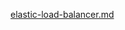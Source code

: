 [elastic-load-balancer.md](https://github.com/user-attachments/files/20996150/elastic-load-balancer.md)
